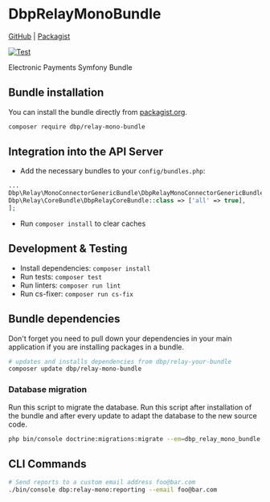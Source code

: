 # DbpRelayMonoBundle

[GitHub](https://github.com/digital-blueprint/relay-mono-bundle) |
[Packagist](https://packagist.org/packages/dbp/relay-mono-bundle)

[![Test](https://github.com/digital-blueprint/relay-mono-bundle/actions/workflows/test.yml/badge.svg)](https://github.com/digital-blueprint/relay-mono-bundle/actions/workflows/test.yml)

Electronic Payments Symfony Bundle

## Bundle installation

You can install the bundle directly from [packagist.org](https://packagist.org/packages/dbp/relay-mono-bundle).

```bash
composer require dbp/relay-mono-bundle
```

## Integration into the API Server

* Add the necessary bundles to your `config/bundles.php`:

```php
...
Dbp\Relay\MonoConnectorGenericBundle\DbpRelayMonoConnectorGenericBundle::class => ['all' => true],
Dbp\Relay\CoreBundle\DbpRelayCoreBundle::class => ['all' => true],
];
```

* Run `composer install` to clear caches

## Development & Testing

* Install dependencies: `composer install`
* Run tests: `composer test`
* Run linters: `composer run lint`
* Run cs-fixer: `composer run cs-fix`

## Bundle dependencies

Don't forget you need to pull down your dependencies in your main application if you are installing packages in a bundle.

```bash
# updates and installs dependencies from dbp/relay-your-bundle
composer update dbp/relay-mono-bundle
```

### Database migration

Run this script to migrate the database. Run this script after installation of the bundle and
after every update to adapt the database to the new source code.

```bash
php bin/console doctrine:migrations:migrate --em=dbp_relay_mono_bundle
```

## CLI Commands

```bash
# Send reports to a custom email address foo@bar.com
./bin/console dbp:relay-mono:reporting --email foo@bar.com
```
